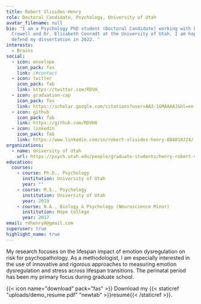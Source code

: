 ```yaml
---
title: Robert Vlisides-Henry
role: Doctoral Candidate, Psychology, University of Utah
avatar_filename: null
bio: "I am a Psychology PhD student (Doctoral Candidate) working with Dr. Sheila
  Crowell and Dr. Elisabeth Conradt at the University of Utah. I am hoping to
  defend my dissertation in 2022. "
interests:
  - Brains
social:
  - icon: envelope
    icon_pack: fas
    link: /#contact
  - icon: twitter
    icon_pack: fab
    link: https://twitter.com/RDVH_
  - icon: graduation-cap
    icon_pack: fas
    link: https://scholar.google.com/citations?user=AA3-1GMAAAAJ&hl=en
  - icon: github
    icon_pack: fab
    link: https://github.com/RDVH8
  - icon: linkedin
    icon_pack: fab
    link: https://www.linkedin.com/in/robert-vlisides-henry-084018224/
organizations:
  - name: University of Utah
    url: https://psych.utah.edu/people/graduate-students/henry-robert-vlisides.php
education:
  courses:
    - course: Ph.D., Psychology
      institution: University of Utah
      year: ""
    - course: M.S., Psychology
      institution: University of Utah
      year: 2019
    - course: B.A., Biology & Psychology (Neuroscience Minor)
      institution: Hope College
      year: 2017
email: rdhenry8@gmail.com
superuser: true
highlight_name: true
---
```

My research focuses on the lifespan impact of emotion dysregulation on risk for psychopathology. As a methodologist, I am especially interested in the use of innovative and rigorous approaches to measuring emotion dysregulation and stress across lifespan transitions. The perinatal period has been my primary focus during graduate school.

{{< icon name="download" pack="fas" >}} Download my {{< staticref "uploads/demo_resume.pdf" "newtab" >}}resumé{{< /staticref >}}.